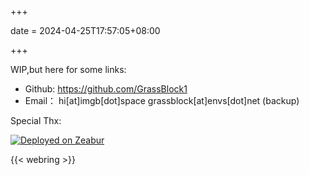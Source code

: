+++

date = 2024-04-25T17:57:05+08:00

+++

WIP,but here for some links:
- Github: https://github.com/GrassBlock1
- Email： hi[at]imgb[dot]space grassblock[at]envs[dot]net (backup)


Special Thx:

[![Deployed on Zeabur](https://zeabur.com/deployed-on-zeabur-dark.svg)](https://zeabur.com?referralCode=GrassBlock1&utm_source=GrassBlock1&utm_campaign=oss)

{{< webring >}}